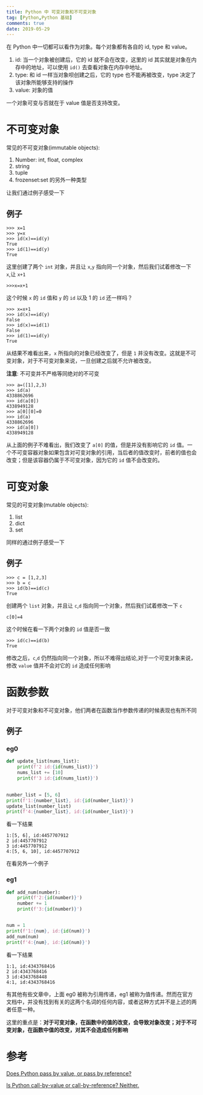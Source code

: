 ```yaml
---
title: Python 中 可变对象和不可变对象
tag: [Python,Python 基础]
comments: true
date: 2019-05-29
---
```


在 Python 中一切都可以看作为对象。每个对象都有各自的 id, type 和 value。

1.  id: 当一个对象被创建后，它的 id 就不会在改变，这里的 id 其实就是对象在内存中的地址，可以使用 `id()` 去查看对象在内存中地址。
2.  type: 和 id 一样当对象呗创建之后，它的 type 也不能再被改变，type 决定了该对象所能够支持的操作
3.  value: 对象的值

一个对象可变与否就在于 value 值是否支持改变。

# 不可变对象

常见的不可变对象(immutable objects):

1.    Number: int, float, complex
2.    string
3.    tuple
4.    frozenset:set 的另外一种类型

让我们通过例子感受一下

## 例子

```
>>> x=1
>>> y=x
>>> id(x)==id(y)
True
>>> id(1)==id(y)
True
```

这里创建了两个 `int` 对象，并且让 `x`,`y` 指向同一个对象，然后我们试着修改一下 `x`,让 `x+1`

```
>>>x=x+1
```

这个时候 `x` 的 `id` 值和 `y` 的 `id` 以及 1 的 `id` 还一样吗？

```
>>> x=x+1
>>> id(x)==id(y)
False
>>> id(x)==id(1)
False
>>> id(1)==id(y)
True
```

从结果不难看出来，`x` 所指向的对象已经改变了，但是 `1` 并没有改变。这就是不可变对象，对于不可变对象来说，一旦创建之后就不允许被改变。

**注意**: 不可变并不严格等同绝对的不可变

```
>>> a=([1],2,3)
>>> id(a)
4338862696
>>> id(a[0])
4338949128
>>> a[0][0]=0
>>> id(a)
4338862696
>>> id(a[0])
4338949128
```

从上面的例子不难看出，我们改变了 `a[0]` 的值，但是并没有影响它的 `id` 值。一个不可变容器对象如果包含对可变对象的引用，当后者的值改变时，前者的值也会改变；但是该容器仍属于不可变对象，因为它的 `id` 值不会改变的。

# 可变对象

常见的可变对象(mutable objects):

1.  list
2.  dict
3.  set

同样的通过例子感受一下

## 例子

```
>>> c = [1,2,3]
>>> b = c
>>> id(b)==id(c)
True
```

创建两个 `list` 对象，并且让 `c`,`d` 指向同一个对象，然后我们试着修改一下 `c`

```
c[0]=4
```

这个时候在看一下两个对象的 `id` 值是否一致

```
>>> id(c)==id(b)
True
```

修改之后，`c`,`d` 仍然指向同一个对象，所以不难得出结论,对于一个可变对象来说，修改 `value` 值并不会对它的 `id` 造成任何影响


# 函数参数

对于可变对象和不可变对象，他们两者在函数当作参数传递的时候表现也有所不同

## 例子

### eg0
```python
def update_list(nums_list):
    print(f'2 id:{id(nums_list)}')
    nums_list += [10]
    print(f'3 id:{id(nums_list)}')

    
number_list = [5, 6]
print(f'1:{number_list}, id:{id(number_list)}')      
update_list(number_list)
print(f'4:{number_list}, id:{id(number_list)}') 
```

看一下结果

```
1:[5, 6], id:4457707912
2 id:4457707912
3 id:4457707912
4:[5, 6, 10], id:4457707912
```

在看另外一个例子

### eg1
```python
def add_num(number):
    print(f'2:{id(number)}')
    number += 1
    print(f'3:{id(number)}')


num = 1
print(f'1:{num}, id:{id(num)}')      
add_num(num)
print(f'4:{num}, id:{id(num)}')      
```

看一下结果

```
1:1, id:4343768416
2 id:4343768416
3 id:4343768448
4:1, id:4343768416
```

有其他有些文章中，上面 eg0 被称为引用传递，eg1 被称为值传递。然而在官方文档中，并没有找到有关的这两个名词的任何内容，或者这种方式并不是上述的两者任意一种。

这里的重点是：**对于可变对象，在函数中的值的改变，会导致对象改变；对于不可变对象，在函数中值的改变，对其不会造成任何影响**

# 参考

[Does Python pass by value, or pass by reference?](http://stupidpythonideas.blogspot.com/2013/11/does-python-pass-by-value-or-by.html)

[Is Python call-by-value or call-by-reference? Neither.](https://jeffknupp.com/blog/2012/11/13/is-python-callbyvalue-or-callbyreference-neither/)

